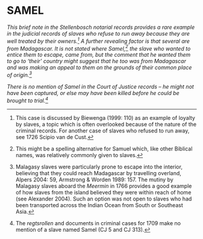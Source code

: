 # SAMEL

*This brief note in the Stellenbosch notarial records provides a rare example in the judicial records of slaves who refuse to run away because they are well treated by their owners.[^1] A further revealing factor is that several are from Madagascar. It is not stated where Samel,[^2] the slave who wanted to entice them to escape, came from, but the comment that he wanted them to go to ‘their’ country might suggest that he too was from Madagascar and was making an appeal to them on the grounds of their common place of origin.[^3]*

*There is no mention of Samel in the Court of Justice records – he might not have been captured, or else may have been killed before he could be brought to trial.[^4]*

[^1]: This case is discussed by Biewenga (1999: 110) as an example of loyalty by slaves, a topic which is often overlooked because of the nature of the criminal records. For another case of slaves who refused to run away, see 1726 Scipio van de Cust.

[^2]: This might be a spelling alternative for Samuel which, like other Biblical names, was relatively commonly given to slaves.

[^3]: Malagasy slaves were particularly prone to escape into the interior, believing that they could reach Madagascar by travelling overland, Alpers 2004: 59, Armstrong & Worden 1989: 157. The mutiny by Malagasy slaves aboard the *Meermin* in 1766 provides a good example of how slaves from the island believed they were within reach of home (see Alexander 2004). Such an option was not open to slaves who had been transported across the Indian Ocean from South or Southeast Asia.

[^4]: The *regtsrollen* and documents in criminal cases for 1709 make no mention of a slave named Samel (CJ 5 and CJ 313).